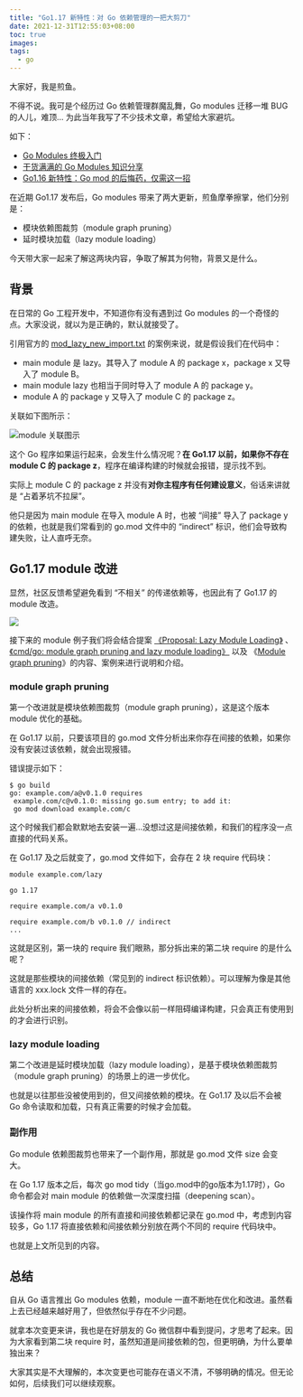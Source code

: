 ```yaml
---
title: "Go1.17 新特性：对 Go 依赖管理的一把大剪刀"
date: 2021-12-31T12:55:03+08:00
toc: true
images:
tags: 
  - go
---
```


大家好，我是煎鱼。

不得不说。我可是个经历过 Go 依赖管理群魔乱舞，Go modules 迁移一堆 BUG 的人儿，难顶...
为此当年我写了不少技术文章，希望给大家避坑。

如下：
- [Go Modules 终极入门](https://mp.weixin.qq.com/s/6gJkSyGAFR0v6kow2uVklA)
- [干货满满的 Go Modules 知识分享](https://mp.weixin.qq.com/s/uUNTH06_s6yzy5urtjPMsg)
- [Go1.16 新特性：Go mod 的后悔药，仅需这一招](https://mp.weixin.qq.com/s/0g89yj9sc1oIz9kS9ZIAEA)

在近期 Go1.17 发布后，Go modules 带来了两大更新，煎鱼摩拳擦掌，他们分别是：
- 模块依赖图裁剪（module graph pruning）
- 延时模块加载（lazy module loading）

今天带大家一起来了解这两块内容，争取了解其为何物，背景又是什么。

## 背景

在日常的 Go 工程开发中，不知道你有没有遇到过 Go modules 的一个奇怪的点。大家没说，就以为是正确的，默认就接受了。

引用官方的 [mod_lazy_new_import.txt](https://github.com/golang/go/blob/4012fea822763ef3aa66dd949fa95b9f8d89450a/src/cmd/go/testdata/script/mod_lazy_new_import.txt "mod_lazy_new_import.txt") 的案例来说，就是假设我们在代码中：
- main module 是 lazy。其导入了 module A 的 package x，package x 又导入了 module B。
- main module lazy 也相当于同时导入了 module A 的 package y。
- module A 的 package y 又导入了 module C 的 package z。

关联如下图所示：

![module 关联图示](https://image.eddycjy.com/d535e2d41648a346c08c41ac38eff6b9.jpg)

这个 Go 程序如果运行起来，会发生什么情况呢？**在 Go1.17 以前，如果你不存在 module C 的 package z**，程序在编译构建的时候就会报错，提示找不到。

实际上 module C 的 package z 并没有**对你主程序有任何建设意义**，俗话来讲就是 “占着茅坑不拉屎”。

他只是因为 main module 在导入 module A 时，也被 “间接” 导入了 package y 的依赖，也就是我们常看到的 go.mod 文件中的 “indirect” 标识，他们会导致构建失败，让人直呼无奈。

## Go1.17 module 改进

显然，社区反馈希望避免看到 “不相关” 的传递依赖等，也因此有了 Go1.17 的 module 改造。

![](https://files.mdnice.com/user/3610/e69f5155-3334-462f-b021-bee477c62c49.png)

接下来的 module 例子我们将会结合提案 [《Proposal: Lazy Module Loading》](https://go.googlesource.com/proposal/+/master/design/36460-lazy-module-loading.md "Proposal: Lazy Module Loading") 、[《cmd/go: module graph pruning and lazy module loading》](https://github.com/golang/go/issues/36460 "cmd/go: module graph pruning and lazy module loading") 以及 《[Module graph pruning](https://golang.google.cn/ref/mod#graph-pruning "Module graph pruning")》的内容、案例来进行说明和介绍。

### module graph pruning

第一个改进就是模块依赖图裁剪（module graph pruning），这是这个版本 module 优化的基础。

在 Go1.17 以前，只要该项目的 go.mod 文件分析出来你存在间接的依赖，如果你没有安装过该依赖，就会出现报错。

错误提示如下：

```golang
$ go build
go: example.com/a@v0.1.0 requires
 example.com/c@v0.1.0: missing go.sum entry; to add it:
 go mod download example.com/c
```

这个时候我们都会默默地去安装一遍...没想过这是间接依赖，和我们的程序没一点直接的代码关系。

在 Go1.17 及之后就变了，go.mod 文件如下，会存在 2 块 require 代码块：

```golang
module example.com/lazy

go 1.17

require example.com/a v0.1.0

require example.com/b v0.1.0 // indirect
...
```

这就是区别，第一块的 require 我们眼熟，那分拆出来的第二块 require 的是什么呢？

这就是那些模块的间接依赖（常见到的 indirect 标识依赖）。可以理解为像是其他语言的 xxx.lock 文件一样的存在。

此处分析出来的间接依赖，将会不会像以前一样阻碍编译构建，只会真正有使用到的才会进行识别。

### lazy module loading

第二个改进是延时模块加载（lazy module loading），是基于模块依赖图裁剪（module graph pruning）的场景上的进一步优化。

也就是以往那些没被使用到的，但又间接依赖的模块。在 Go1.17 及以后不会被 Go 命令读取和加载，只有真正需要的时候才会加载。

### 副作用

Go module 依赖图裁剪也带来了一个副作用，那就是 go.mod 文件 size 会变大。

在 Go 1.17 版本之后，每次 go mod tidy（当go.mod中的go版本为1.17时），Go 命令都会对 main module 的依赖做一次深度扫描（deepening scan）。

该操作将 main module 的所有直接和间接依赖都记录在 go.mod 中，考虑到内容较多，Go 1.17 将直接依赖和间接依赖分别放在两个不同的 require 代码块中。

也就是上文所见到的内容。

## 总结

自从 Go 语言推出 Go modules 依赖，module 一直不断地在优化和改进。虽然看上去已经越来越好用了，但依然似乎存在不少问题。

就拿本次变更来讲，我也是在好朋友的 Go 微信群中看到提问，才思考了起来。因为大家看到第二块 require 时，虽然知道是间接依赖的包，但更明确，为什么要单独出来？

大家其实是不大理解的，本次变更也可能存在语义不清，不够明确的情况。但无论如何，后续我们可以继续观察。